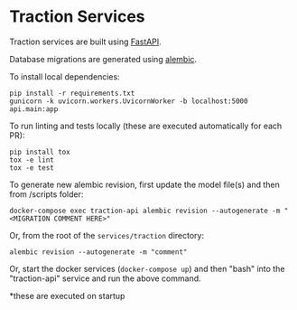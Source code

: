 # Traction Services

Traction services are built using [FastAPI](https://fastapi.tiangolo.com/).

Database migrations are generated using [alembic](https://alembic.sqlalchemy.org/en/latest/).

To install local dependencies:

```shell
pip install -r requirements.txt
gunicorn -k uvicorn.workers.UvicornWorker -b localhost:5000  api.main:app
```

To run linting and tests locally (these are executed automatically for each PR):

```shell
pip install tox
tox -e lint
tox -e test
```

To generate new alembic revision, first update the model file(s) and then from /scripts folder:

```shell
docker-compose exec traction-api alembic revision --autogenerate -m "<MIGRATION COMMENT HERE>"
```

Or, from the root of the `services/traction` directory:

```shell
alembic revision --autogenerate -m "comment"
```

Or, start the docker services (`docker-compose up`) and then "bash" into the "traction-api" service and run the above command.

\*these are executed on startup

